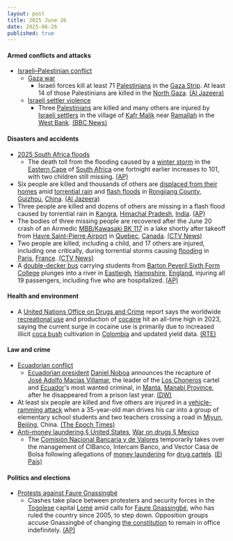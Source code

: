 ```yaml
---
layout: post
title: 2025 June 26
date: 2025-06-26
published: true
---
```



#### Armed conflicts and attacks

* [Israeli–Palestinian conflict](https://en.wikipedia.org/wiki/Israeli%E2%80%93Palestinian_conflict "Israeli–Palestinian conflict")
  * [Gaza war](https://en.wikipedia.org/wiki/Gaza_war "Gaza war")
    * Israeli forces kill at least 71 [Palestinians](https://en.wikipedia.org/wiki/Palestinian "Palestinian") in the [Gaza Strip](https://en.wikipedia.org/wiki/Gaza_Strip "Gaza Strip"). At least 14 of those Palestinians are killed in the [North Gaza](https://en.wikipedia.org/wiki/North_Gaza_Governorate "North Gaza Governorate"). [(Al Jazeera)](https://www.aljazeera.com/news/liveblog/2025/6/26/live-israel-kills-over-80-in-gaza-3-killed-in-israeli-settler-attack)
  * [Israeli settler violence](https://en.wikipedia.org/wiki/Israeli_settler_violence "Israeli settler violence")
    * Three [Palestinians](https://en.wikipedia.org/wiki/Palestinians "Palestinians") are killed and many others are injured by [Israeli settlers](https://en.wikipedia.org/wiki/Israeli_settlements "Israeli settlements") in the village of [Kafr Malik](https://en.wikipedia.org/wiki/Kafr_Malik "Kafr Malik") near [Ramallah](https://en.wikipedia.org/wiki/Ramallah "Ramallah") in the [West Bank](https://en.wikipedia.org/wiki/West_Bank "West Bank"). [(BBC News)](https://www.bbc.com/news/articles/cz9knl5w529o/)

#### Disasters and accidents

* [2025 South Africa floods](https://en.wikipedia.org/wiki/2025_South_Africa_floods "2025 South Africa floods")
  * The death toll from the flooding caused by a [winter storm](https://en.wikipedia.org/wiki/Winter_storm "Winter storm") in the [Eastern Cape](https://en.wikipedia.org/wiki/Eastern_Cape "Eastern Cape") of [South Africa](https://en.wikipedia.org/wiki/South_Africa "South Africa") one fortnight earlier increases to 101, with two children still missing. [(AP)](https://apnews.com/article/flooding-south-africa-weather-9e1f7c718660dda47a59c97129f5def3)
* Six people are killed and thousands of others are [displaced from their homes](https://en.wikipedia.org/wiki/Internally_displaced_person "Internally displaced person") amid [torrential rain](https://en.wikipedia.org/wiki/Torrential_rain "Torrential rain") and [flash floods](https://en.wikipedia.org/wiki/Flash_flood "Flash flood") in [Rongjiang County](https://en.wikipedia.org/wiki/Rongjiang_County "Rongjiang County"), [Guizhou](https://en.wikipedia.org/wiki/Guizhou "Guizhou"), [China](https://en.wikipedia.org/wiki/China "China"). [(Al Jazeera)](https://www.aljazeera.com/news/2025/6/26/six-dead-thousands-displaced-as-floods-hit-southwestern-china)
* Three people are killed and dozens of others are missing in a flash flood caused by torrential rain in [Kangra](https://en.wikipedia.org/wiki/Kangra%2C_Himachal_Pradesh "Kangra, Himachal Pradesh"), [Himachal Pradesh](https://en.wikipedia.org/wiki/Himachal_Pradesh "Himachal Pradesh"), [India](https://en.wikipedia.org/wiki/India "India"). [(AP)](https://apnews.com/article/india-floods-himachal-pradesh-dharamshala-915df7c630e2b35a23886215d448b60e)
* The bodies of three missing people are recovered after the June 20 crash of an Airmedic [MBB/Kawasaki BK 117](https://en.wikipedia.org/wiki/MBB/Kawasaki_BK_117 "MBB/Kawasaki BK 117") in a lake shortly after takeoff from [Havre Saint-Pierre Airport](https://en.wikipedia.org/wiki/Havre_Saint-Pierre_Airport "Havre Saint-Pierre Airport") in [Quebec](https://en.wikipedia.org/wiki/Quebec "Quebec"), [Canada](https://en.wikipedia.org/wiki/Canada "Canada"). [(CTV News)](https://www.ctvnews.ca/canada/article/bodies-of-three-people-missing-after-airmedic-helicopter-crash-in-quebec-recovered/)
* Two people are killed, including a child, and 17 others are injured, including one critically, during torrential storms causing [flooding](https://en.wikipedia.org/wiki/Flooding "Flooding") in [Paris](https://en.wikipedia.org/wiki/Paris "Paris"), [France](https://en.wikipedia.org/wiki/France "France"). [(CTV News)](https://www.ctvnews.ca/climate-and-environment/article/storms-in-france-leave-2-dead-17-injured-and-cause-parliament-to-spring-a-leak/)
* A [double-decker bus](https://en.wikipedia.org/wiki/Double-decker_bus "Double-decker bus") carrying students from [Barton Peveril Sixth Form College](https://en.wikipedia.org/wiki/Barton_Peveril_Sixth_Form_College "Barton Peveril Sixth Form College") plunges into a river in [Eastleigh](https://en.wikipedia.org/wiki/Eastleigh "Eastleigh"), [Hampshire](https://en.wikipedia.org/wiki/Hampshire "Hampshire"), [England](https://en.wikipedia.org/wiki/England "England"), injuring all 19 passengers, including five who are hospitalized. [(AP)](https://apnews.com/article/doubledecker-bus-river-england-students-injured-eastleigh-9780be57bca126148abde8f31587b71d)

#### Health and environment

* A [United Nations Office on Drugs and Crime](https://en.wikipedia.org/wiki/United_Nations_Office_on_Drugs_and_Crime "United Nations Office on Drugs and Crime") report says the worldwide [recreational use](https://en.wikipedia.org/wiki/Recreational_drug_use "Recreational drug use") and production of [cocaine](https://en.wikipedia.org/wiki/Cocaine "Cocaine") hit an all-time high in 2023, saying the current surge in cocaine use is primarily due to increased illicit [coca bush](https://en.wikipedia.org/wiki/Coca "Coca") cultivation in [Colombia](https://en.wikipedia.org/wiki/Colombia "Colombia") and updated yield data. [(RTE)](https://www.rte.ie/news/world/2025/0626/1520402-cocaine-un-report/)

#### Law and crime

* [Ecuadorian conflict](https://en.wikipedia.org/wiki/Ecuadorian_conflict_%282024%E2%80%93present%29 "Ecuadorian conflict (2024–present)")
  * [Ecuadorian president](https://en.wikipedia.org/wiki/President_of_Ecuador "President of Ecuador") [Daniel Noboa](https://en.wikipedia.org/wiki/Daniel_Noboa "Daniel Noboa") announces the recapture of [José Adolfo Macías Villamar](https://en.wikipedia.org/wiki/Jos%C3%A9_Adolfo_Mac%C3%ADas_Villamar "José Adolfo Macías Villamar"), the leader of the [Los Choneros](https://en.wikipedia.org/wiki/Los_Choneros "Los Choneros") cartel and [Ecuador](https://en.wikipedia.org/wiki/Ecuador "Ecuador")'s most wanted criminal, in [Manta](https://en.wikipedia.org/wiki/Manta%2C_Ecuador "Manta, Ecuador"), [Manabí Province](https://en.wikipedia.org/wiki/Manab%C3%AD_Province "Manabí Province"), after he disappeared from a prison last year. [(DW)](https://www.dw.com/en/ecuadors-most-wanted-gang-leader-fito-arrested-president/a-73043249)
* At least six people are killed and five others are injured in a [vehicle-ramming attack](https://en.wikipedia.org/wiki/Vehicle-ramming_attack "Vehicle-ramming attack") when a 35-year-old man drives his car into a group of elementary school students and two teachers crossing a road in [Miyun](https://en.wikipedia.org/wiki/Miyun%2C_Beijing "Miyun, Beijing"), [Beijing](https://en.wikipedia.org/wiki/Beijing "Beijing"), China. [(The Epoch Times)](https://www.epochtimes.com/gb/25/6/26/n14539493.htm)
* [Anti–money laundering § United States](https://en.wikipedia.org/wiki/Anti%E2%80%93money_laundering#United_States "Anti–money laundering"), [War on drugs § Mexico](https://en.wikipedia.org/wiki/War_on_drugs#Mexico "War on drugs")
  * The [Comisión Nacional Bancaria y de Valores](https://en.wikipedia.org/wiki/Comisi%C3%B3n_Nacional_Bancaria_y_de_Valores "Comisión Nacional Bancaria y de Valores") temporarily takes over the management of CIBanco, Intercam Banco, and Vector Casa de Bolsa following allegations of [money laundering](https://en.wikipedia.org/wiki/Money_laundering "Money laundering") for [drug cartels](https://en.wikipedia.org/wiki/Mexican_drug_war "Mexican drug war"). [(El País)](https://elpais.com/mexico/2025-06-26/la-comision-nacional-bancaria-y-de-valores-interviene-temporalmente-a-cibanco-y-a-intercam.html)

#### Politics and elections

* [Protests against Faure Gnassingbé](https://en.wikipedia.org/wiki/Protests_against_Faure_Gnassingb%C3%A9 "Protests against Faure Gnassingbé")
  * Clashes take place between protesters and security forces in the [Togolese](https://en.wikipedia.org/wiki/Togo "Togo") capital [Lomé](https://en.wikipedia.org/wiki/Lom%C3%A9 "Lomé") amid calls for [Faure Gnassingbé](https://en.wikipedia.org/wiki/Faure_Gnassingb%C3%A9 "Faure Gnassingbé"), who has ruled the country since 2005, to step down. Opposition groups accuse Gnassingbé of changing [the constitution](https://en.wikipedia.org/wiki/Constitution_of_Togo "Constitution of Togo") to remain in office indefinitely. [(AP)](https://apnews.com/article/togo-protest-gnassingbe-ce115db23e8a2722ae1e23886326198e)
